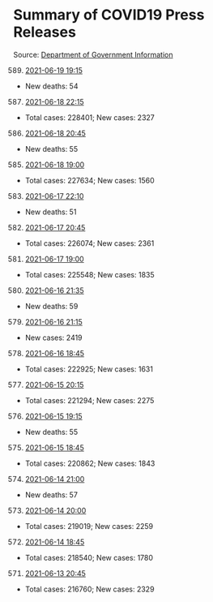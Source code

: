 # Summary of COVID19 Press Releases
Source: [Department of Government Information](https://www.dgi.gov.lk/news/press-releases-sri-lanka/covid-19-documents)




589. [2021-06-19 19:15](./nopdf.dgigovlk.ref589.md)
  * New deaths: 54
587. [2021-06-18 22:15](./nopdf.dgigovlk.ref587.md)
  * Total cases: 228401; New cases: 2327
586. [2021-06-18 20:45](./nopdf.dgigovlk.ref586.md)
  * New deaths: 55
585. [2021-06-18 19:00](./nopdf.dgigovlk.ref585.md)
  * Total cases: 227634; New cases: 1560
583. [2021-06-17 22:10](./nopdf.dgigovlk.ref583.md)
  * New deaths: 51
582. [2021-06-17 20:45](./nopdf.dgigovlk.ref582.md)
  * Total cases: 226074; New cases: 2361
581. [2021-06-17 19:00](./nopdf.dgigovlk.ref581.md)
  * Total cases: 225548; New cases: 1835
580. [2021-06-16 21:35](./nopdf.dgigovlk.ref580.md)
  * New deaths: 59
579. [2021-06-16 21:15](./nopdf.dgigovlk.ref579.md)
  * New cases: 2419
578. [2021-06-16 18:45](./nopdf.dgigovlk.ref578.md)
  * Total cases: 222925; New cases: 1631
577. [2021-06-15 20:15](./nopdf.dgigovlk.ref577.md)
  * Total cases: 221294; New cases: 2275
576. [2021-06-15 19:15](./nopdf.dgigovlk.ref576.md)
  * New deaths: 55
575. [2021-06-15 18:45](./nopdf.dgigovlk.ref575.md)
  * Total cases: 220862; New cases: 1843
574. [2021-06-14 21:00](./nopdf.dgigovlk.ref574.md)
  * New deaths: 57
573. [2021-06-14 20:00](./nopdf.dgigovlk.ref573.md)
  * Total cases: 219019; New cases: 2259
572. [2021-06-14 18:45](./nopdf.dgigovlk.ref572.md)
  * Total cases: 218540; New cases: 1780
571. [2021-06-13 20:45](./nopdf.dgigovlk.ref571.md)
  * Total cases: 216760; New cases: 2329